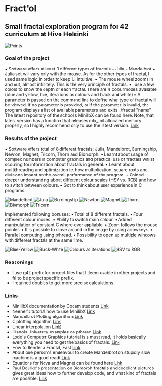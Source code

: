 # Fract'ol

## Small fractal exploration program for 42 curriculum at Hive Helsinki

![Points](resources/points.png)

### Goal of the project

• Software offers at least 3 different types of fractals - Julia - Mandelbrot
• Julia set will vary only with the mouse. As for the other types of fractal, I used same logic in order to keep UI intuitive.
• The mouse wheel zooms in and out, almost infinitely. This is the very principle of fractals.
• I use a few colors to show the depth of each fractal. There are 4 colourmodes available (blue and yellow, hue, iterations as colours and black and white)
• A parameter is passed on the command line to define what type of fractal will be
viewed. If no parameter is provided, or if the parameter is invalid, the program
displays a list of available parameters and exits.
  ./fractal "name"
The latest repository of the school's MinilibX can be found here. Note, that latest version has a function that releases mlx_init allocated memory properly, so I highly recommend only to use the latest version.
[Link](https://github.com/42Paris/minilibx-linux)

### Results of the project
• Software offers total of 8 different fractals; Julia, Mandelbrot, Burningship, Newton, Magnet, Tricorn, Thorn and Biomorph.
• Learnt about usage of complex numbers in computer graphics and practical use of fractals whilst scouring for information about fractals in general.
• Learnt about multithreading and optimization ie. how multiplication, square roots and divisions impact on the overall performance of the program.
• Gained deeper understanding about different colour scales (HSV vs. RGB) and how to switch between colours.
• Got to think about user experience in C programs.

![Mandelbrot](resources/mandelbrot.png)
![Julia](resources/julia.png)
![Burningship](resources/burningship.png)
![Newton](resources/newton.png)
![Magnet](resources/magnet.png)
![Thorn](resources/thorn.png)
![Biomorph](resources/biomorph.png)
![Tricorn](resources/tricorn.png)

Implemented following bonuses:
• Total of 8 different fractals.
• Four different colour modes.
• Ability to switch main colour.
• Added manipulation of constant C where-ever appliable.
• Zoom follows the mouse pointer.
• It is possible to move around in the image by using arrowkeys.
• Parallel computing using pthread.
• Possibility to open up multiple windows with different fractals at the same time.

![Blue-Yellow](resources/blue-yellow.png)
![Black-White](resources/black-white.png)
![Colours as iterations](resources/colour-iterations.png)
![HSV to RGB](resources/colour-shift.png)

### Reasonings

- I use g42 prefix for project files that I deem usable in other projects and frl to be project specific prefix.
- I retained doubles to get more precise calculations.

### Links

- MinilibX documentation by Codam students [Link](https://harm-smits.github.io/42docs/libs/minilibx/getting_started.html#compilation-on-linux)
- Neener's tutorial how to use MinilibX [Link](https://gontjarow.github.io/MiniLibX/)
- Mandelbrot Plotting algorithms [Link](https://en.wikipedia.org/wiki/Plotting_algorithms_for_the_Mandelbrot_set)
- C plotting algorithm [Link](https://jonisalonen.com/2013/lets-draw-the-mandelbrot-set/)
- Linear interpolation [Link](https://en.wikipedia.org/wiki/Linear_interpolation))
- Illianois University examples on pthread [Link](https://courses.engr.illinois.edu/cs241/fa2010/ppt/10-pthread-examples.pdf)
- Lode's Computer Graphics tutorial is a must read, it holds basically everything you need to get the basics of fractals. [Link](https://lodev.org/cgtutor/juliamandelbrot.html)
- How to Render a Fractal, Fast [Link](https://blog.bede.io/how-to-render-a-fractal-fast/)
- About one person's endeavour to create Mandelbrot on stupidly slow machine is a good read/ [Link](
http://cowlark.com/2018-05-26-bogomandel/index.html)
- Equations for Nova and Magnet can be found here [Link](https://fractalfoundation.org/OFC/OFC-5-5.html)
- Paul Bourke's presentation on Biomorph fractals and excellent pictures gives great ideas how to further develop code, and what kind of fractals are possible. [Link](http://paulbourke.net/fractals/biomorph/)
